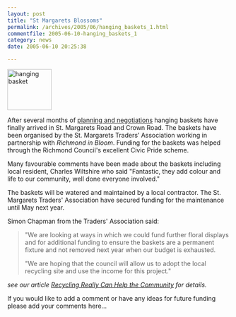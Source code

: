 ```yaml
---
layout: post
title: "St Margarets Blossoms"
permalink: /archives/2005/06/hanging_baskets_1.html
commentfile: 2005-06-10-hanging_baskets_1
category: news
date: 2005-06-10 20:25:38

---
```


<img alt="hanging basket" src="/assets/images/2005/hanging-basket-thumb.jpg" width="100" height="93" class="right" /></a>

After several months of [planning and negotiations](/archives/2005/04/hanging_baskets.html) hanging baskets have finally arrived in St. Margarets Road and Crown Road. The baskets have been organised by the St. Margarets Traders’ Association working in partnership with *Richmond in Bloom*. Funding for the baskets was helped through the Richmond Council's excellent Civic Pride scheme.

Many favourable comments have been made about the baskets including local resident, Charles Wiltshire who said "Fantastic, they add colour and life to our community, well done everyone involved."

The baskets will be watered and maintained by a local contractor. The St. Margarets Traders' Association have secured funding for the maintenance until May next year.

Simon Chapman from the Traders' Association said:

> "We are looking at ways in which we could fund further floral displays and for additional funding to ensure the baskets are a permanent fixture and not removed next year when our budget is exhausted.
> 
> "We are hoping that the council will allow us to adopt the local recycling site and use the income for this project."

*see our article [Recycling Really Can Help the Community](/archives/2005/04/recycling_reall.html) for details.*

If you would like to add a comment or have any ideas for future funding please add your comments here...
